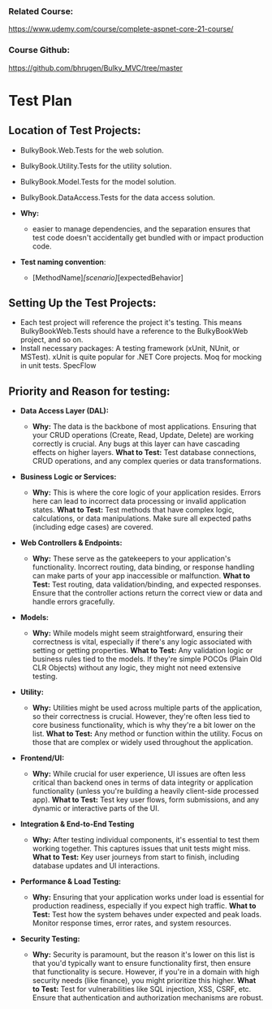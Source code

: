 

### Related Course:
https://www.udemy.com/course/complete-aspnet-core-21-course/

### Course Github:
 https://github.com/bhrugen/Bulky_MVC/tree/master


# Test Plan

## Location of Test Projects:
- BulkyBook.Web.Tests for the web solution.
- BulkyBook.Utility.Tests for the utility solution. 
- BulkyBook.Model.Tests for the model solution.
- BulkyBook.DataAccess.Tests for the data access solution.
- **Why:** 
	- easier to manage dependencies, and the separation ensures that test code doesn't accidentally get bundled with or impact production code. 

- **Test naming convention**:
	- [MethodName]_[scenario]_[expectedBehavior]
   	    
## Setting Up the Test Projects:
- Each test project will reference the project it's testing. This means BulkyBookWeb.Tests should have a reference to the BulkyBookWeb project, and so on.    
- Install necessary packages: A testing framework (xUnit, NUnit, or MSTest). xUnit is quite popular for .NET Core projects. Moq for mocking in unit tests. SpecFlow

## Priority and Reason for testing:
   - **Data Access Layer (DAL):** 
	    - **Why:** 
	    The data is the backbone of most
	    applications. Ensuring that your CRUD operations (Create, Read,
	    Update, Delete) are working correctly is crucial. Any bugs at this
	    layer can have cascading effects on higher layers. 
	    **What to Test:** 
	    Test database connections, CRUD operations, and any complex queries
	    or data transformations. 

   - **Business Logic or Services:**    
	   - **Why:** 
	    This is where the core logic of your application resides.
	    Errors here can lead to incorrect data processing or invalid
	    application states. 
	    **What to Test:** 
	    Test methods that have complex
	    logic, calculations, or data manipulations. Make sure all expected
	    paths (including edge cases) are covered. 
   - **Web Controllers & Endpoints:**
	    - **Why:** 
	    These serve as the gatekeepers to your application's
	    functionality. Incorrect routing, data binding, or response handling
	    can make parts of your app inaccessible or malfunction.
	    **What to Test:** 
	    Test routing, data validation/binding, and expected responses.
	    Ensure that the controller actions return the correct view or data
	    and handle errors gracefully. 
    
   - **Models:**
	   - **Why:** 
	    While models might seem straightforward, ensuring their
	    correctness is vital, especially if there's any logic associated
	    with setting or getting properties. 
	    **What to Test:** 
	    Any validation
	    logic or business rules tied to the models. If they're simple POCOs
	    (Plain Old CLR Objects) without any logic, they might not need
	    extensive testing. 
    
   - **Utility:**   
	   - **Why:** 
	    Utilities might be used across multiple parts of the
	    application, so their correctness is crucial. However, they're often
	    less tied to core business functionality, which is why they're a bit
	    lower on the list. 
	    **What to Test:** 
	     Any method or function within the
	    utility. Focus on those that are complex or widely used throughout
	    the application.
    
  - **Frontend/UI:**
	  -  **Why:** 
	    While crucial for user experience, UI issues are often less
	    critical than backend ones in terms of data integrity or application
	    functionality (unless you're building a heavily client-side
	    processed app). 
	    **What to Test:** 
	     Test key user flows, form submissions,
	    and any dynamic or interactive parts of the UI. 

 - **Integration & End-to-End Testing**
	 - **Why:** 
	     After testing individual components, it's essential to test
	    them working together. This captures issues that unit tests might
	    miss. 
	    **What to Test:** 
	     Key user journeys from start to finish,
	    including database updates and UI interactions. 

- **Performance & Load Testing:**
  -  **Why:** 
    Ensuring that your application works under load is essential
    for production readiness, especially if you expect high traffic.
    **What to Test:** 
     Test how the system behaves under expected and peak
    loads. Monitor response times, error rates, and system resources.

 - **Security Testing:**
	  - **Why:** 
	    Security is paramount, but the reason it's lower on this list
	    is that you'd typically want to ensure functionality first, then
	    ensure that functionality is secure. However, if you're in a domain
	    with high security needs (like finance), you might prioritize this
	    higher.
	    **What to Test:** 
	     Test for vulnerabilities like SQL injection,
	    XSS, CSRF, etc. Ensure that authentication and authorization
	    mechanisms are robust.
